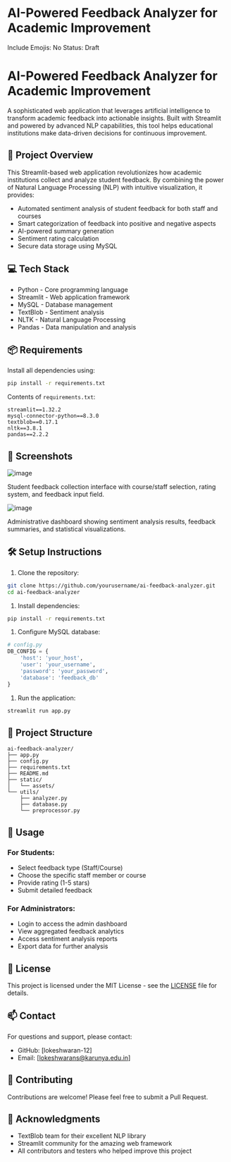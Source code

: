 # AI-Powered Feedback Analyzer for Academic Improvement

Include Emojis: No
Status: Draft

# AI-Powered Feedback Analyzer for Academic Improvement

A sophisticated web application that leverages artificial intelligence to transform academic feedback into actionable insights. Built with Streamlit and powered by advanced NLP capabilities, this tool helps educational institutions make data-driven decisions for continuous improvement.

## 🧠 Project Overview

This Streamlit-based web application revolutionizes how academic institutions collect and analyze student feedback. By combining the power of Natural Language Processing (NLP) with intuitive visualization, it provides:

- Automated sentiment analysis of student feedback for both staff and courses
- Smart categorization of feedback into positive and negative aspects
- AI-powered summary generation
- Sentiment rating calculation
- Secure data storage using MySQL

## 💻 Tech Stack

- Python - Core programming language
- Streamlit - Web application framework
- MySQL - Database management
- TextBlob - Sentiment analysis
- NLTK - Natural Language Processing
- Pandas - Data manipulation and analysis

## 📦 Requirements

Install all dependencies using:

```bash
pip install -r requirements.txt
```

Contents of `requirements.txt`:

```
streamlit==1.32.2
mysql-connector-python==8.3.0
textblob==0.17.1
nltk==3.8.1
pandas==2.2.2
```

## 📸 Screenshots

![image](https://github.com/user-attachments/assets/260b67ae-81bd-49e6-9aff-a1cda354d04a)


Student feedback collection interface with course/staff selection, rating system, and feedback input field.

![image](https://github.com/user-attachments/assets/43ee20ac-667e-477e-b863-b63b9761ad84)


Administrative dashboard showing sentiment analysis results, feedback summaries, and statistical visualizations.

## 🛠️ Setup Instructions

1. Clone the repository:

```bash
git clone https://github.com/yourusername/ai-feedback-analyzer.git
cd ai-feedback-analyzer
```

1. Install dependencies:

```bash
pip install -r requirements.txt
```

1. Configure MySQL database:

```python
# config.py
DB_CONFIG = {
    'host': 'your_host',
    'user': 'your_username',
    'password': 'your_password',
    'database': 'feedback_db'
}
```

1. Run the application:

```bash
streamlit run app.py
```

## 📂 Project Structure

```
ai-feedback-analyzer/
├── app.py
├── config.py
├── requirements.txt
├── README.md
├── static/
│   └── assets/
└── utils/
    ├── analyzer.py
    ├── database.py
    └── preprocessor.py
```

## 🙋 Usage

### For Students:

- Select feedback type (Staff/Course)
- Choose the specific staff member or course
- Provide rating (1-5 stars)
- Submit detailed feedback

### For Administrators:

- Login to access the admin dashboard
- View aggregated feedback analytics
- Access sentiment analysis reports
- Export data for further analysis

## 📜 License

This project is licensed under the MIT License - see the [LICENSE](LICENSE) file for details.

## 📫 Contact

For questions and support, please contact:

- GitHub: [lokeshwaran-12]
- Email: [lokeshwarans@karunya.edu.in]

## 🤝 Contributing

Contributions are welcome! Please feel free to submit a Pull Request.

## 🌟 Acknowledgments

- TextBlob team for their excellent NLP library
- Streamlit community for the amazing web framework
- All contributors and testers who helped improve this project

